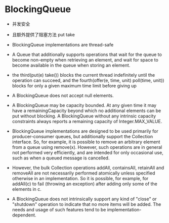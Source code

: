 # BlockingQueue
- 并发安全
- 且额外提供了阻塞方法 put take

- BlockingQueue implementations are thread-safe

- A Queue that additionally supports operations that wait for the queue to become non-empty when retrieving an element, and wait for space to become available in the queue when storing an element.

- the third(put(e) take()) blocks the current thread indefinitely until the operation can succeed, and the fourth(offer(e, time, unit) poll(time, unit)) blocks for only a given maximum time limit before giving up

- A BlockingQueue does not accept null elements.


- A BlockingQueue may be capacity bounded. At any given time it may have a remainingCapacity beyond which no additional elements can be put without blocking. A BlockingQueue without any intrinsic capacity constraints always reports a remaining capacity of Integer.MAX_VALUE.

- BlockingQueue implementations are designed to be used primarily for producer-consumer queues, but additionally support the Collection interface. So, for example, it is possible to remove an arbitrary element from a queue using remove(x). However, such operations are in general not performed very efficiently, and are intended for only occasional use, such as when a queued message is cancelled.
  

- However, the bulk Collection operations addAll, containsAll, retainAll and removeAll are not necessarily performed atomically unless specified otherwise in an implementation. So it is possible, for example, for addAll(c) to fail (throwing an exception) after adding only some of the elements in c.

- A BlockingQueue does not intrinsically support any kind of "close" or "shutdown" operation to indicate that no more items will be added. The needs and usage of such features tend to be implementation-dependent. 